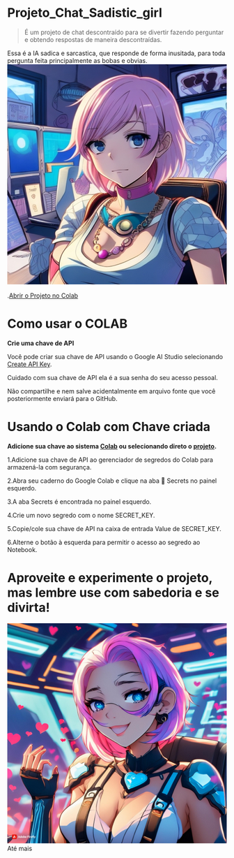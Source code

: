 # Projeto_Chat_Sadistic_girl
>É um projeto de chat descontraído para se divertir fazendo perguntar e obtendo respostas de maneira descontraídas.

Essa é a IA sadica e sarcastica, que responde de forma inusitada, para toda pergunta feita principalmente as bobas e obvias.
![imagem](https://raw.githubusercontent.com/RafaelJrS/Projeto_Chat_Sadistic_girl/main/Inicio_de_conversa.jpg)

.[Abrir o Projeto no Colab](https://colab.research.google.com/drive/1gTU3k3abbaj2JrAF4alwVQEZBKWUEP88?authuser=0#scrollTo=W0nPNnJMMyTo)

# **Como usar o COLAB**


**Crie uma chave de API**

Você pode criar sua chave de API usando o Google AI Studio selecionando [Create API Key](https://aistudio.google.com/app/apikey?utm_source=website&utm_medium=referral&utm_campaign=Alura&utm_content=).

Cuidado com sua chave de API ela é a sua senha do seu acesso pessoal.

Não compartilhe e nem salve acidentalmente em arquivo fonte que você posteriormente enviará para o GitHub.


# **Usando o Colab com Chave criada**

**Adicione sua chave ao sistema [Colab](colab.new) ou selecionando direto o [projeto](https://colab.research.google.com/drive/1gTU3k3abbaj2JrAF4alwVQEZBKWUEP88?authuser=0#scrollTo=W0nPNnJMMyTo).**

1.Adicione sua chave de API ao gerenciador de segredos do Colab para armazená-la com segurança.

2.Abra seu caderno do Google Colab e clique na aba 🔑 Secrets no painel esquerdo.

3.A aba Secrets é encontrada no painel esquerdo.

4.Crie um novo segredo com o nome SECRET_KEY.

5.Copie/cole sua chave de API na caixa de entrada Value de SECRET_KEY.

6.Alterne o botão à esquerda para permitir o acesso ao segredo ao Notebook.


# Aproveite e experimente o projeto, mas lembre use com sabedoria e se divirta!

![imagem](https://raw.githubusercontent.com/RafaelJrS/Projeto_Chat_Sadistic_girl/main/Fim_de_conversa.jpg)
Até mais
